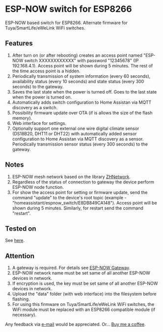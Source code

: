 # ESP-NOW switch for ESP8266

ESP-NOW based switch for ESP8266. Alternate firmware for Tuya/SmartLife/eWeLink WiFi switches.

## Features

1. After turn on (or after rebooting) creates an access point named "ESP-NOW switch XXXXXXXXXXXX" with password "12345678" (IP 192.168.4.1). Access point will be shown during 5 minutes. The rest of the time access point is a hidden.
2. Periodically transmission of system information (every 60 seconds), availability status (every 10 seconds) and state status (every 300 seconds) to the gateway.
3. Saves the last state when the power is turned off. Goes to the last state when the power is turned on.
4. Automatically adds switch configuration to Home Assistan via MQTT discovery as a switch.
5. Possibility firmware update over OTA (if is allows the size of the flash memory).
6. Web interface for settings.
7. Optionally support one external one wire digital climate sensor (DS18B20, DHT11 or DHT22) with automatically added sensor configuration to Home Assistan via MQTT discovery as a sensor. Periodically transmission sensor status (every 300 seconds) to the gateway.
  
## Notes

1. ESP-NOW mesh network based on the library [ZHNetwork](https://github.com/aZholtikov/ZHNetwork).
2. Regardless of the status of connection to gateway the device perform ESP-NOW node function.
3. For show the access point for setting or firmware update, send the command "update" to the device's root topic (example - "homeassistant/espnow_switch/E8DB849CA148"). Access point will be shown during 5 minutes. Similarly, for restart send the command "restart".

## Tested on

See [here](https://github.com/aZholtikov/ESP-NOW-Switch/tree/main/hardware).

## Attention

1. A gateway is required. For details see [ESP-NOW Gateway](https://github.com/aZholtikov/ESP-NOW-Gateway).
2. ESP-NOW network name must be set same of all another ESP-NOW devices in network.
3. If encryption is used, the key must be set same of all another ESP-NOW devices in network.
4. Upload the "data" folder (with web interface) into the filesystem before flashing.
5. For using this firmware on Tuya/SmartLife/eWeLink WiFi switches, the WiFi module must be replaced with an ESP8266 compatible module (if necessary).

Any feedback via [e-mail](mailto:github@zh.com.ru) would be appreciated. Or... [Buy me a coffee](https://paypal.me/aZholtikov).
